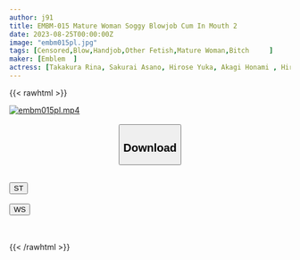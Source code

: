 ```yaml
---
author: j91
title: EMBM-015 Mature Woman Soggy Blowjob Cum In Mouth 2
date: 2023-08-25T00:00:00Z
image: "embm015pl.jpg"
tags: [Censored,Blow,Handjob,Other Fetish,Mature Woman,Bitch	 ]
maker: [Emblem  ]
actress: [Takakura Rina, Sakurai Asano, Hirose Yuka, Akagi Honami , Hirosue Miyu, Wakatsuki Megumi, Aizawa Rana, Shimozuma Kyouko]
---
```



{{< rawhtml >}}

<div class="video" data-videoid="XyPXjyZOvJfD7yQ">
    <a href="javascript:;">
        <img src="https://my.j91.asia/posts/embm015pl/embm015pl.jpg" width="WIDTH" height="HEIGHT" alt="embm015pl.mp4" loading="lazy">
    </a>
</div>

<script type="text/javascript" src="https://j91.asia/asset/on-demand-st.js"></script>

<br>
  <link rel="stylesheet" href="https://j91.asia/asset/bs5.css">
  
  <center>
  <button class="btn btn-primary" type="button" data-bs-toggle="collapse" data-bs-target=".multi-collapse" aria-expanded="false" aria-controls="multiCollapseExample1 multiCollapseExample2"><h2>Download</h2></button></center>
</p>
<div class="row">
  <div class="col">
    <div class="collapse multi-collapse" id="multiCollapseExample1">
      <div class="card card-body">
	      	      <br>
<div class="buttons">  
<a href="https://streamtape.to/v/XyPXjyZOvJfD7yQ"><button class="btn-hover color-3"><i class="fa fa-download"></i> ST</button></a></div>
    </div>
  </div>
</div>
  <div class="col">
    <div class="collapse multi-collapse" id="multiCollapseExample2">
      <div class="card card-body">
	      <br>
<div class="buttons">
    <a href="https://wolfstream.tv/qgms2gmxbee3"><button class="btn-hover color-9"><i class="fa fa-download"></i> WS</button></a></div>
<br><br>
      </div>
    </div>
  </div>
</div>

{{< /rawhtml >}}
